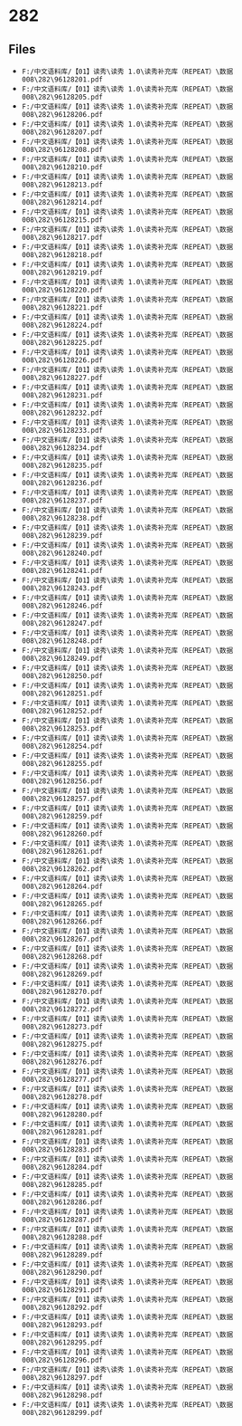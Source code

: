 # 282

## Files

- `F:/中文语料库/【01】读秀\读秀 1.0\读秀补充库（REPEAT）\数据008\282\96128201.pdf`
- `F:/中文语料库/【01】读秀\读秀 1.0\读秀补充库（REPEAT）\数据008\282\96128205.pdf`
- `F:/中文语料库/【01】读秀\读秀 1.0\读秀补充库（REPEAT）\数据008\282\96128206.pdf`
- `F:/中文语料库/【01】读秀\读秀 1.0\读秀补充库（REPEAT）\数据008\282\96128207.pdf`
- `F:/中文语料库/【01】读秀\读秀 1.0\读秀补充库（REPEAT）\数据008\282\96128208.pdf`
- `F:/中文语料库/【01】读秀\读秀 1.0\读秀补充库（REPEAT）\数据008\282\96128210.pdf`
- `F:/中文语料库/【01】读秀\读秀 1.0\读秀补充库（REPEAT）\数据008\282\96128213.pdf`
- `F:/中文语料库/【01】读秀\读秀 1.0\读秀补充库（REPEAT）\数据008\282\96128214.pdf`
- `F:/中文语料库/【01】读秀\读秀 1.0\读秀补充库（REPEAT）\数据008\282\96128215.pdf`
- `F:/中文语料库/【01】读秀\读秀 1.0\读秀补充库（REPEAT）\数据008\282\96128217.pdf`
- `F:/中文语料库/【01】读秀\读秀 1.0\读秀补充库（REPEAT）\数据008\282\96128218.pdf`
- `F:/中文语料库/【01】读秀\读秀 1.0\读秀补充库（REPEAT）\数据008\282\96128219.pdf`
- `F:/中文语料库/【01】读秀\读秀 1.0\读秀补充库（REPEAT）\数据008\282\96128220.pdf`
- `F:/中文语料库/【01】读秀\读秀 1.0\读秀补充库（REPEAT）\数据008\282\96128221.pdf`
- `F:/中文语料库/【01】读秀\读秀 1.0\读秀补充库（REPEAT）\数据008\282\96128224.pdf`
- `F:/中文语料库/【01】读秀\读秀 1.0\读秀补充库（REPEAT）\数据008\282\96128225.pdf`
- `F:/中文语料库/【01】读秀\读秀 1.0\读秀补充库（REPEAT）\数据008\282\96128226.pdf`
- `F:/中文语料库/【01】读秀\读秀 1.0\读秀补充库（REPEAT）\数据008\282\96128227.pdf`
- `F:/中文语料库/【01】读秀\读秀 1.0\读秀补充库（REPEAT）\数据008\282\96128231.pdf`
- `F:/中文语料库/【01】读秀\读秀 1.0\读秀补充库（REPEAT）\数据008\282\96128232.pdf`
- `F:/中文语料库/【01】读秀\读秀 1.0\读秀补充库（REPEAT）\数据008\282\96128233.pdf`
- `F:/中文语料库/【01】读秀\读秀 1.0\读秀补充库（REPEAT）\数据008\282\96128234.pdf`
- `F:/中文语料库/【01】读秀\读秀 1.0\读秀补充库（REPEAT）\数据008\282\96128235.pdf`
- `F:/中文语料库/【01】读秀\读秀 1.0\读秀补充库（REPEAT）\数据008\282\96128236.pdf`
- `F:/中文语料库/【01】读秀\读秀 1.0\读秀补充库（REPEAT）\数据008\282\96128237.pdf`
- `F:/中文语料库/【01】读秀\读秀 1.0\读秀补充库（REPEAT）\数据008\282\96128238.pdf`
- `F:/中文语料库/【01】读秀\读秀 1.0\读秀补充库（REPEAT）\数据008\282\96128239.pdf`
- `F:/中文语料库/【01】读秀\读秀 1.0\读秀补充库（REPEAT）\数据008\282\96128240.pdf`
- `F:/中文语料库/【01】读秀\读秀 1.0\读秀补充库（REPEAT）\数据008\282\96128241.pdf`
- `F:/中文语料库/【01】读秀\读秀 1.0\读秀补充库（REPEAT）\数据008\282\96128243.pdf`
- `F:/中文语料库/【01】读秀\读秀 1.0\读秀补充库（REPEAT）\数据008\282\96128246.pdf`
- `F:/中文语料库/【01】读秀\读秀 1.0\读秀补充库（REPEAT）\数据008\282\96128247.pdf`
- `F:/中文语料库/【01】读秀\读秀 1.0\读秀补充库（REPEAT）\数据008\282\96128248.pdf`
- `F:/中文语料库/【01】读秀\读秀 1.0\读秀补充库（REPEAT）\数据008\282\96128249.pdf`
- `F:/中文语料库/【01】读秀\读秀 1.0\读秀补充库（REPEAT）\数据008\282\96128250.pdf`
- `F:/中文语料库/【01】读秀\读秀 1.0\读秀补充库（REPEAT）\数据008\282\96128251.pdf`
- `F:/中文语料库/【01】读秀\读秀 1.0\读秀补充库（REPEAT）\数据008\282\96128252.pdf`
- `F:/中文语料库/【01】读秀\读秀 1.0\读秀补充库（REPEAT）\数据008\282\96128253.pdf`
- `F:/中文语料库/【01】读秀\读秀 1.0\读秀补充库（REPEAT）\数据008\282\96128254.pdf`
- `F:/中文语料库/【01】读秀\读秀 1.0\读秀补充库（REPEAT）\数据008\282\96128255.pdf`
- `F:/中文语料库/【01】读秀\读秀 1.0\读秀补充库（REPEAT）\数据008\282\96128256.pdf`
- `F:/中文语料库/【01】读秀\读秀 1.0\读秀补充库（REPEAT）\数据008\282\96128257.pdf`
- `F:/中文语料库/【01】读秀\读秀 1.0\读秀补充库（REPEAT）\数据008\282\96128259.pdf`
- `F:/中文语料库/【01】读秀\读秀 1.0\读秀补充库（REPEAT）\数据008\282\96128260.pdf`
- `F:/中文语料库/【01】读秀\读秀 1.0\读秀补充库（REPEAT）\数据008\282\96128261.pdf`
- `F:/中文语料库/【01】读秀\读秀 1.0\读秀补充库（REPEAT）\数据008\282\96128262.pdf`
- `F:/中文语料库/【01】读秀\读秀 1.0\读秀补充库（REPEAT）\数据008\282\96128264.pdf`
- `F:/中文语料库/【01】读秀\读秀 1.0\读秀补充库（REPEAT）\数据008\282\96128265.pdf`
- `F:/中文语料库/【01】读秀\读秀 1.0\读秀补充库（REPEAT）\数据008\282\96128266.pdf`
- `F:/中文语料库/【01】读秀\读秀 1.0\读秀补充库（REPEAT）\数据008\282\96128267.pdf`
- `F:/中文语料库/【01】读秀\读秀 1.0\读秀补充库（REPEAT）\数据008\282\96128268.pdf`
- `F:/中文语料库/【01】读秀\读秀 1.0\读秀补充库（REPEAT）\数据008\282\96128269.pdf`
- `F:/中文语料库/【01】读秀\读秀 1.0\读秀补充库（REPEAT）\数据008\282\96128270.pdf`
- `F:/中文语料库/【01】读秀\读秀 1.0\读秀补充库（REPEAT）\数据008\282\96128272.pdf`
- `F:/中文语料库/【01】读秀\读秀 1.0\读秀补充库（REPEAT）\数据008\282\96128273.pdf`
- `F:/中文语料库/【01】读秀\读秀 1.0\读秀补充库（REPEAT）\数据008\282\96128275.pdf`
- `F:/中文语料库/【01】读秀\读秀 1.0\读秀补充库（REPEAT）\数据008\282\96128276.pdf`
- `F:/中文语料库/【01】读秀\读秀 1.0\读秀补充库（REPEAT）\数据008\282\96128277.pdf`
- `F:/中文语料库/【01】读秀\读秀 1.0\读秀补充库（REPEAT）\数据008\282\96128278.pdf`
- `F:/中文语料库/【01】读秀\读秀 1.0\读秀补充库（REPEAT）\数据008\282\96128280.pdf`
- `F:/中文语料库/【01】读秀\读秀 1.0\读秀补充库（REPEAT）\数据008\282\96128281.pdf`
- `F:/中文语料库/【01】读秀\读秀 1.0\读秀补充库（REPEAT）\数据008\282\96128283.pdf`
- `F:/中文语料库/【01】读秀\读秀 1.0\读秀补充库（REPEAT）\数据008\282\96128284.pdf`
- `F:/中文语料库/【01】读秀\读秀 1.0\读秀补充库（REPEAT）\数据008\282\96128285.pdf`
- `F:/中文语料库/【01】读秀\读秀 1.0\读秀补充库（REPEAT）\数据008\282\96128286.pdf`
- `F:/中文语料库/【01】读秀\读秀 1.0\读秀补充库（REPEAT）\数据008\282\96128287.pdf`
- `F:/中文语料库/【01】读秀\读秀 1.0\读秀补充库（REPEAT）\数据008\282\96128288.pdf`
- `F:/中文语料库/【01】读秀\读秀 1.0\读秀补充库（REPEAT）\数据008\282\96128289.pdf`
- `F:/中文语料库/【01】读秀\读秀 1.0\读秀补充库（REPEAT）\数据008\282\96128290.pdf`
- `F:/中文语料库/【01】读秀\读秀 1.0\读秀补充库（REPEAT）\数据008\282\96128291.pdf`
- `F:/中文语料库/【01】读秀\读秀 1.0\读秀补充库（REPEAT）\数据008\282\96128292.pdf`
- `F:/中文语料库/【01】读秀\读秀 1.0\读秀补充库（REPEAT）\数据008\282\96128293.pdf`
- `F:/中文语料库/【01】读秀\读秀 1.0\读秀补充库（REPEAT）\数据008\282\96128295.pdf`
- `F:/中文语料库/【01】读秀\读秀 1.0\读秀补充库（REPEAT）\数据008\282\96128296.pdf`
- `F:/中文语料库/【01】读秀\读秀 1.0\读秀补充库（REPEAT）\数据008\282\96128297.pdf`
- `F:/中文语料库/【01】读秀\读秀 1.0\读秀补充库（REPEAT）\数据008\282\96128298.pdf`
- `F:/中文语料库/【01】读秀\读秀 1.0\读秀补充库（REPEAT）\数据008\282\96128299.pdf`
